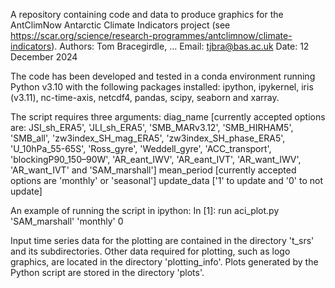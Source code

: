 A repository containing code and data to produce graphics for the AntClimNow Antarctic Climate Indicators project (see https://scar.org/science/research-programmes/antclimnow/climate-indicators).
Authors: Tom Bracegirdle, ...
Email: tjbra@bas.ac.uk
Date: 12 December 2024

The code has been developed and tested in a conda environment running Python v3.10 with the following packages installed:
ipython, ipykernel, iris (v3.11), nc-time-axis, netcdf4, pandas, scipy, seaborn and xarray.

The script requires three arguments: 
diag_name [currently accepted options are: JSI_sh_ERA5', 'JLI_sh_ERA5', 'SMB_MARv3.12', 'SMB_HIRHAM5', 'SMB_all', 'zw3index_SH_mag_ERA5', 'zw3index_SH_phase_ERA5', 'U_10hPa_55-65S', 'Ross_gyre', 'Weddell_gyre', 'ACC_transport', 'blockingP90_150–90W', 'AR_eant_IWV', 'AR_eant_IVT', 'AR_want_IWV', 'AR_want_IVT' and 'SAM_marshall']
mean_period [currently accepted options are 'monthly' or 'seasonal']
update_data ['1' to update and '0' to not update]

An example of running the script in ipython: 
In [1]: run aci_plot.py 'SAM_marshall' 'monthly' 0

Input time series data for the plotting are contained in the directory 't_srs' and its subdirectories. 
Other data required for plotting, such as logo graphics, are located in the directory 'plotting_info'.
Plots generated by the Python script are stored in the directory 'plots'.
